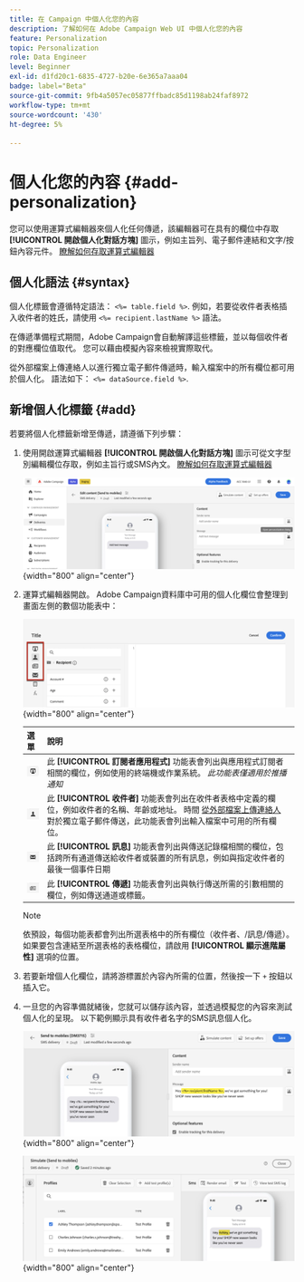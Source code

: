```yaml
---
title: 在 Campaign 中個人化您的內容
description: 了解如何在 Adobe Campaign Web UI 中個人化您的內容
feature: Personalization
topic: Personalization
role: Data Engineer
level: Beginner
exl-id: d1fd20c1-6835-4727-b20e-6e365a7aaa04
badge: label="Beta"
source-git-commit: 9fb4a5057ec05877ffbadc85d1198ab24faf8972
workflow-type: tm+mt
source-wordcount: '430'
ht-degree: 5%

---
```



# 個人化您的內容 {#add-personalization}

您可以使用運算式編輯器來個人化任何傳遞，該編輯器可在具有的欄位中存取 **[!UICONTROL 開啟個人化對話方塊]** 圖示，例如主旨列、電子郵件連結和文字/按鈕內容元件。 [瞭解如何存取運算式編輯器](gs-personalization.md/#access)

## 個人化語法 {#syntax}

個人化標籤會遵循特定語法： `<%= table.field %>`. 例如，若要從收件者表格插入收件者的姓氏，請使用 `<%= recipient.lastName %>` 語法。

在傳遞準備程式期間，Adobe Campaign會自動解譯這些標籤，並以每個收件者的對應欄位值取代。 您可以藉由模擬內容來檢視實際取代。

從外部檔案上傳連絡人以進行獨立電子郵件傳遞時，輸入檔案中的所有欄位都可用於個人化。 語法如下： `<%= dataSource.field %>`.

## 新增個人化標籤 {#add}

若要將個人化標籤新增至傳遞，請遵循下列步驟：

1. 使用開啟運算式編輯器 **[!UICONTROL 開啟個人化對話方塊]** 圖示可從文字型別編輯欄位存取，例如主旨行或SMS內文。 [瞭解如何存取運算式編輯器](gs-personalization.md/#access)

   ![](assets/perso-access.png){width="800" align="center"}

1. 運算式編輯器開啟。 Adobe Campaign資料庫中可用的個人化欄位會整理到畫面左側的數個功能表中：

   ![](assets/perso-insert-field.png){width="800" align="center"}

   | 選單 | 說明 |
   |-----|------------|
   | ![](assets/do-not-localize/perso-subscribers-menu.png) | 此 **[!UICONTROL 訂閱者應用程式]** 功能表會列出與應用程式訂閱者相關的欄位，例如使用的終端機或作業系統。 *此功能表僅適用於推播通知* |
   | ![](assets/do-not-localize/perso-recipients-menu.png) | 此 **[!UICONTROL 收件者]** 功能表會列出在收件者表格中定義的欄位，例如收件者的名稱、年齡或地址。 時間 [從外部檔案上傳連絡人](../audience/file-audience.md) 對於獨立電子郵件傳送，此功能表會列出輸入檔案中可用的所有欄位。 |
   | ![](assets/do-not-localize/perso-message-menu.png) | 此 **[!UICONTROL 訊息]** 功能表會列出與傳送記錄檔相關的欄位，包括跨所有通道傳送給收件者或裝置的所有訊息，例如與指定收件者的最後一個事件日期 |
   | ![](assets/do-not-localize/perso-delivery-menu.png) | 此 **[!UICONTROL 傳遞]** 功能表會列出與執行傳送所需的引數相關的欄位，例如傳送通道或標籤。 |

   >[!NOTE]
   >
   >依預設，每個功能表都會列出所選表格中的所有欄位（收件者、/訊息/傳遞）。 如果要包含連結至所選表格的表格欄位，請啟用 **[!UICONTROL 顯示進階屬性]** 選項的位置。

1. 若要新增個人化欄位，請將游標置於內容內所需的位置，然後按一下 `+` 按鈕以插入它。

1. 一旦您的內容準備就緒後，您就可以儲存該內容，並透過模擬您的內容來測試個人化的呈現。 以下範例顯示具有收件者名字的SMS訊息個人化。

   ![](assets/perso-preview1.png){width="800" align="center"}

   ![](assets/perso-preview2.png){width="800" align="center"}
